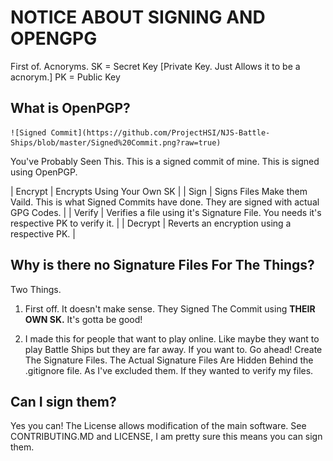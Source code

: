 # NOTICE ABOUT SIGNING AND OPENGPG

First of. Acnoryms.
SK = Secret Key [Private Key. Just Allows it to be a acnorym.]
PK = Public Key

## What is OpenPGP?

    ![Signed Commit](https://github.com/ProjectHSI/NJS-Battle-Ships/blob/master/Signed%20Commit.png?raw=true)

You've Probably Seen This. This is a signed commit of mine. This is signed using OpenPGP.

| Encrypt | Encrypts Using Your Own SK                                                                                 |
| Sign    | Signs Files Make them Vaild. This is what Signed Commits have done. They are signed with actual GPG Codes. |
| Verify  | Verifies a file using it's Signature File. You needs it's respective PK to verify it.                      |
| Decrypt | Reverts an encryption using a respective PK.                                                               |

## Why is there no Signature Files For The Things?

Two Things.

1. First off. It doesn't make sense. They Signed The Commit using **THEIR OWN SK.** It's gotta be good!

2. I made this for people that want to play online. Like maybe they want to play Battle Ships but they are far away. If you want to. Go ahead! Create The Signature Files. The Actual Signature Files Are Hidden Behind the .gitignore file. As I've excluded them. If they wanted to verify my files.

## Can I sign them?

Yes you can! The License allows modification of the main software. See CONTRIBUTING.MD and LICENSE, I am pretty sure this means you can sign them.
